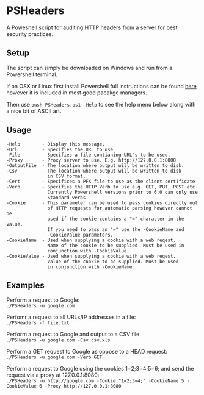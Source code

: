 # PSHeaders
A Poweshell script for auditing HTTP headers from a server for best security practices.

## Setup
The script can simply be downloaded on Windows and run from a Powershell terminal.

If on OSX or Linux first install Powershell full instructions can be found [here](https://docs.microsoft.com/en-us/powershell/scripting/install/installing-powershell-core-on-linux?view=powershell-7) however it is included in most good pacakge managers.       

Then use `pwsh PSHeaders.ps1 -Help` to see the help menu below along with a nice bit of ASCII art.

## Usage                                            
    -Help        - Display this message.                
    -Url         - Specifies the URL to use                         
    -File        - Specifies a file contianing URL's to be used.               
    -Proxy       - Proxy server to use. E.g. http://127.0.0.1:8000              
    -OutputFile  - The location where output will be written to disk.          
    -Csv         - The location where output will be written to disk            
                   in CSV format.       
    -Cert        - Specifices a PFX file to use as the client certificate    
    -Verb        - Specifies the HTTP Verb to use e.g. GET, PUT, POST etc.    
                   Currently Powershell versions prior to 6.0 can only use    
                   Standard verbs.
    -Cookie      - This parameter can be used to pass cookies directly out
                   of HTTP requests for automatic parsing however cannot be
                   used if the cookie contains a "=" character in the value.
                   If you need to pass an "=" use the -CookieName and 
                   -CookieValue parameters.                                             
    -CookieName  - Used when supplying a cookie with a web reqest.                      
                   Name of the cookie to be supplied. Must be used in               
                   conjunction with -CookieValue                               
    -CookieValue - Used when supplying a cookie with a web reqest.                  
                   Value of the cookie to be supplied. Must be used                 
                   in conjunction with -CookieName      

## Examples   
Perform a request to Google:     
`./PSHeaders -u google.com`    

Perfomr a request to all URLs/IP addresses in a file:    
`./PSHeaders -f file.txt`   

Perform a request to Google and output to a CSV file:     
`./PSHeaders -u google.com -Csv csv.xls`     

Perform a GET request to Google as oppose to a HEAD request:     
`./PSHeaders -u google.com -Verb GET`     
    
Perform a request to Google using the cookies 1=2;3=4;5=6; and send the request via a proxy at 127.0.0.1:8080:    
`./PSHeaders -u http://google.com -Cookie "1=2;3=4;" -CookieName 5 -CookieValue 6 -Proxy http://127.0.0.1:8080`    